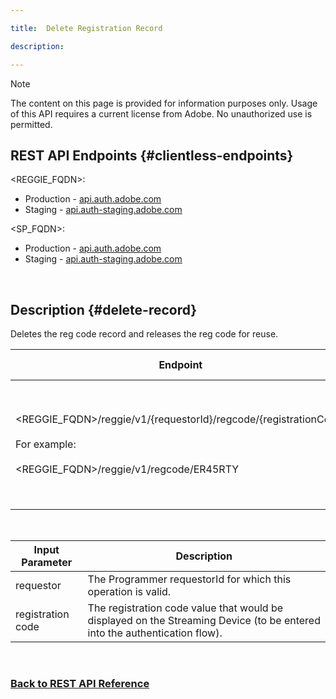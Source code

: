 ```yaml
---

title:  Delete Registration Record

description:

---
```



>[!NOTE] 
>
>The content on this page is provided for information purposes only. Usage of this API requires a current license from Adobe. No unauthorized use is permitted.

## REST API Endpoints {#clientless-endpoints}

<REGGIE_FQDN>:

* Production - [api.auth.adobe.com](http://api.auth.adobe.com/)
* Staging - [api.auth-staging.adobe.com](http://api.auth-staging.adobe.com/)

<SP_FQDN>:

* Production - [api.auth.adobe.com](http://api.auth.adobe.com/)
* Staging - [api.auth-staging.adobe.com](http://api.auth-staging.adobe.com/)

</br>


## Description {#delete-record}

Deletes the reg code record and releases the reg code for reuse. 


  
| Endpoint | Called  <br>By | Input   <br>Params | HTTP  <br>Method | Response | HTTP  <br>Response |
| --- | --- | --- | --- | --- | --- |
| <REGGIE_FQDN>/reggie/v1/{requestorId}/regcode/{registrationCode}<br><br>For example:<br><br><REGGIE_FQDN>/reggie/v1/regcode/ER45RTY | Streaming App<br><br>or<br><br>Programmer Service | 1.  Requestor ID  <br>    (Path component)<br>2.  Registration code  <br>    (Path component) | DELETE | None | 204 |

<br>

| Input Parameter | Description |
| --- | --- |
| requestor | The Programmer requestorId for which this operation is valid. |
| registration code | The registration code value that would be displayed on the Streaming Device (to be entered into the authentication flow). |

</br>

### [Back to REST API Reference](http://tve.helpdocsonline.com/rest-api-reference)
